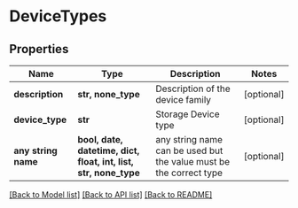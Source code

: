 # DeviceTypes


## Properties
Name | Type | Description | Notes
------------ | ------------- | ------------- | -------------
**description** | **str, none_type** | Description of the device family | [optional] 
**device_type** | **str** | Storage Device type | [optional] 
**any string name** | **bool, date, datetime, dict, float, int, list, str, none_type** | any string name can be used but the value must be the correct type | [optional]

[[Back to Model list]](../README.md#documentation-for-models) [[Back to API list]](../README.md#documentation-for-api-endpoints) [[Back to README]](../README.md)


